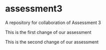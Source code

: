 # assessment3
A repository for collaboration of Assessment 3

This is the first change of our assessment

This is the second change of our assessment